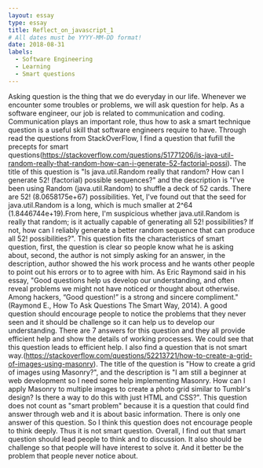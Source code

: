 ```yaml
---
layout: essay
type: essay
title: Reflect_on_javascript_1
# All dates must be YYYY-MM-DD format!
date: 2018-08-31
labels:
  - Software Engineering
  - Learning
  - Smart questions
---
```



  Asking question is the thing that we do everyday in our life. Whenever we encounter some troubles or problems, we will ask question for help. As a software engineer, our job is related to communication and coding. Communication plays an important role, thus how to ask a smart technique question is a useful skill that software engineers require to have.
  Through read the questions from StackOverFlow, I find a question that fufill the precepts for smart questions(https://stackoverflow.com/questions/51771206/is-java-util-random-really-that-random-how-can-i-generate-52-factorial-possi). The title of this question is "Is java.util.Random really that random? How can I generate 52! (factorial) possible sequences?" and the description is "I've been using Random (java.util.Random) to shuffle a deck of 52 cards. There are 52! (8.0658175e+67) possibilities. Yet, I've found out that the seed for java.util.Random is a long, which is much smaller at 2^64 (1.8446744e+19).From here, I'm suspicious whether java.util.Random is really that random; is it actually capable of generating all 52! possibilities? If not, how can I reliably generate a better random sequence that can produce all 52! possibilities?". This question fits the characteristics of smart question, first, the question is clear so people know what he is asking about, second, the author is not simply asking for an answer, in the description, author showed the his work process and he wants other people to point out his errors or to to agree with him. As Eric Raymond said in his essay, "Good questions help us develop our understanding, and often reveal problems we might not have noticed or thought about otherwise. Among hackers, “Good question!” is a strong and sincere compliment."(Raymond E., How To Ask Questions The Smart Way, 2014). A good question should encourage people to notice the problems that they never seen and it should be challenge so it can help us to develop our understanding. There are 7 answers for this question and they all provide efficient help and show the details of working processes. We could see that this question leads to efficient help. 
  I also find a question that is not smart way.(https://stackoverflow.com/questions/52213721/how-to-create-a-grid-of-images-using-masonry). The title of the question is "How to create a grid of images using Masonry?", and the description is "I am still a beginner at web development so I need some help implementing Masonry. How can I apply Masonry to multiple images to create a photo grid similar to Tumblr's design? Is there a way to do this with just HTML and CSS?". This question does not count as "smart problem" because it is a question that could find answer through web and it is about basic information. There is only one answer of this question. So I think this question does not encourage people to think deeply. Thus it is not smart question.
   Overall, I find out that smart question should lead people to think and to discussion. It also should be challenge so that people will have interest to solve it. And it better be the problem that people never notice about. 

  
  
